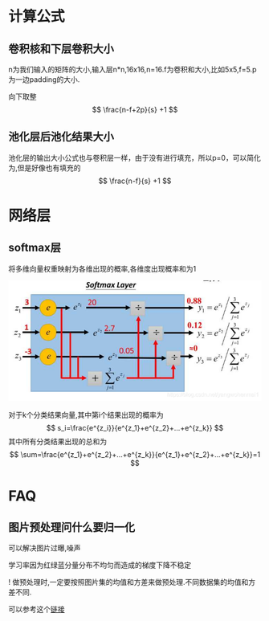 # 计算公式

## 卷积核和下层卷积大小

n为我们输入的矩阵的大小,输入层n*n,16x16,n=16.f为卷积和大小,比如5x5,f=5.p为一边padding的大小.

向下取整
$$
 \frac{n-f+2p}{s} +1 
$$

## 池化层后池化结果大小

池化层的输出大小公式也与卷积层一样，由于没有进行填充，所以p=0，可以简化为,但是好像也有填充的
$$
\frac{n-f}{s} +1
$$




# 网络层

## softmax层

将多维向量权重映射为各维出现的概率,各维度出现概率和为1

![img](assets/softmaxlayer.png)

对于k个分类结果向量,其中第i个结果出现的概率为
$$
s_i=\frac{e^{z_i}}{e^{z_1}+e^{z_2}+...+e^{z_k}}
$$
其中所有分类结果出现的总和为
$$
\sum=\frac{e^{z_1}+e^{z_2}+...+e^{z_k}}{e^{z_1}+e^{z_2}+...+e^{z_k}}=1
$$




# FAQ

## 图片预处理问什么要归一化

可以解决图片过曝,噪声

学习率因为红绿蓝分量分布不均匀而造成的梯度下降不稳定

! 做预处理时,一定要按照图片集的均值和方差来做预处理.不同数据集的均值和方差不同.

可以参考这个[链接](https://zhuanlan.zhihu.com/p/35597976)